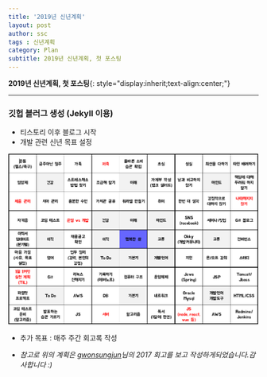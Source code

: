 ```yaml
---
title: '2019년 신년계획'
layout: post
author: ssc
tags : 신년계획
category: Plan
subtitle: 2019년 신년계획, 첫 포스팅
---
```


**2019년 신년계획, 첫 포스팅**{: style="display:inherit;text-align:center;"}

---

### 깃헙 블러그 생성 (Jekyll 이용)

- 티스토리 이후 블로그 시작
- 개발 관련 신년 목표 설정

![2019plan](/assets/images/post/2019_new_plan.PNG)

- 추가 목표 : 매주 주간 회고록 작성

* *참고로 위의 계획은 [gwonsungjun](https://gwonsungjun.github.io/)님의 2017 회고를 보고 작성하게되었습니다.감사합니다 :)*
